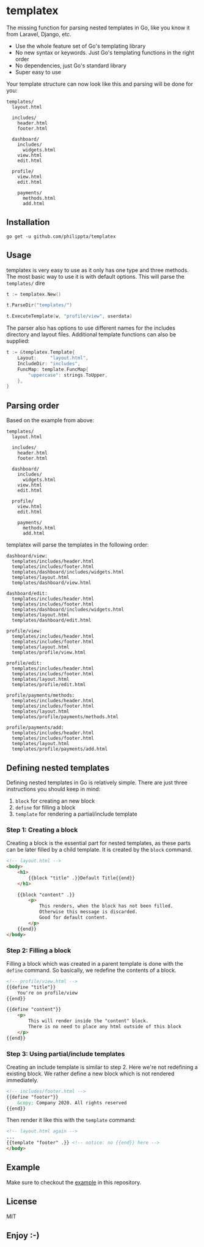 # templatex

The missing function for parsing nested templates in Go, like you know it from Laravel, Django, etc.
* Use the whole feature set of Go's templating library
* No new syntax or keywords. Just Go's templating functions in the right order
* No dependencies, just Go's standard library
* Super easy to use

Your template structure can now look like this and parsing will be done for you:

```
templates/
  layout.html

  includes/
    header.html
    footer.html

  dashboard/
    includes/
      widgets.html
    view.html
    edit.html

  profile/
    view.html
    edit.html

    payments/
      methods.html
      add.html
```

## Installation

```
go get -u github.com/philippta/templatex
```

## Usage

templatex is very easy to use as it only has one type and three methods.
The most basic way to use it is with default options.
This will parse the `templates/` dire

```go
t := templatex.New()

t.ParseDir("templates/")

t.ExecuteTemplate(w, "profile/view", userdata)
```

The parser also has options to use different names for the includes directory and layout files. Additional template functions can also be supplied:

```go
t := &templatex.Template{
    Layout:     "layout.html",
    IncludeDir: "includes",
    FuncMap: template.FuncMap{
        "uppercase": strings.ToUpper,
    },
}
```

## Parsing order

Based on the example from above:
```
templates/
  layout.html

  includes/
    header.html
    footer.html

  dashboard/
    includes/
      widgets.html
    view.html
    edit.html

  profile/
    view.html
    edit.html

    payments/
      methods.html
      add.html
```

templatex will parse the templates in the following order:
```
dashboard/view:
  templates/includes/header.html
  templates/includes/footer.html
  templates/dashboard/includes/widgets.html
  templates/layout.html
  templates/dashboard/view.html

dashboard/edit:
  templates/includes/header.html
  templates/includes/footer.html
  templates/dashboard/includes/widgets.html
  templates/layout.html
  templates/dashboard/edit.html

profile/view:
  templates/includes/header.html
  templates/includes/footer.html
  templates/layout.html
  templates/profile/view.html

profile/edit:
  templates/includes/header.html
  templates/includes/footer.html
  templates/layout.html
  templates/profile/edit.html

profile/payments/methods:
  templates/includes/header.html
  templates/includes/footer.html
  templates/layout.html
  templates/profile/payments/methods.html

profile/payments/add:
  templates/includes/header.html
  templates/includes/footer.html
  templates/layout.html
  templates/profile/payments/add.html
```

## Defining nested templates

Defining nested templates in Go is relatively simple. There are just three instructions you should keep in mind:
1. `block` for creating an new block
2. `define` for filling a block
3. `template` for rendering a partial/include template

### Step 1: Creating a block
Creating a block is the essential part for nested templates, as these parts can be later filled by a child template. It is created by the `block` command.
```html
<!-- layout.html -->
<body>
    <h1>
        {{block "title" .}}Default Title{{end}}
    </h1>

    {{block "content" .}}
        <p>
            This renders, when the block has not been filled.
            Otherwise this message is discarded.
            Good for default content.
        </p>
    {{end}}
</body>
```

### Step 2: Filling a block
Filling a block which was created in a parent template is done with the `define` command. So basically, we redefine the contents of a block.
```html
<!-- profile/view.html -->
{{define "title"}}
    You're on profile/view
{{end}}

{{define "content"}}
    <p>
        This will render inside the "content" block.
        There is no need to place any html outside of this block
    </p>
{{end}}
```

### Step 3: Using partial/include templates
Creating an include template is similar to step 2. Here we're not redefining a existing block. We rather define a new block which is not rendered immediately.
```html
<!-- includes/footer.html -->
{{define "footer"}}
    &copy; Company 2020. All rights reserved
{{end}}
```

Then render it like this with the `template` command:
```html
<!-- layout.html again -->
...
{{template "footer" .}} <!-- notice: no {{end}} here -->
</body>
```


## Example

Make sure to checkout the [example](examples/README.md) in this repository.

## License
MIT


## Enjoy :-)
